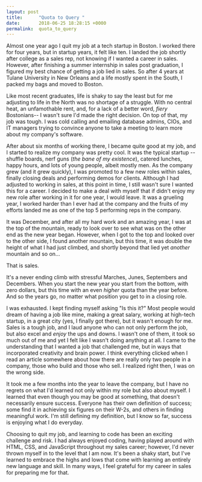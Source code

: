 ```yaml
---
layout: post
title:      "Quota to Query "
date:       2018-06-25 18:28:15 +0000
permalink:  quota_to_query
---
```



Almost one year ago I quit my job at a tech startup in Boston. I worked there for four years, but in startup years, it felt like ten. I landed the job shortly after college as a sales rep, not knowing if I wanted a career in sales. However, after finishing a summer internship in sales post graduation, I figured my best chance of getting a job lied in sales. So after 4 years at Tulane University in New Orleans and a life mostly spent in the South, I packed my bags and moved to Boston. 

Like most recent graduates, life is shaky to say the least but for me adjusting to life in the North was no shortage of a struggle. With no central heat, an unfamothable rent, and, for a lack of a better word, *fiery* Bostonians--  I wasn't sure I'd made the right decision. On top of that, my job was tough. I was cold calling and emailing database admins, CIOs, and IT managers trying to convince anyone to take a meeting to learn more about my company's software. 

After about six months of working there, I became quite good at my job, and I started to realize my company was pretty cool. It was the typical startup -- shuffle boards,  nerf guns (*the bane of my existence*), catered lunches, happy hours, and lots of young people, albeit mostly men.  As the company grew (and it grew quickly), I was promoted to a few new roles within sales, finally closing deals and performing demos for clients. Although I had adjusted to working in sales, at this point in time, I still wasn't sure I wanted this for a career. I decided to make a deal with myself that if didn't enjoy my new role after working in it for one year, I would leave. It was a grueling year, I worked harder than I ever had at the company and the fruits of my efforts landed me as one of the top 5 performing reps in the company. 

It was December, and after all my hard work and an amazing year, I was at the top of the mountain, ready to look over to see what was on the other end as the new year began. However, when I got to the top and looked over to the other side, I found another mountain, but this time, it was double the height of what I had just climbed, and shortly beyond that lied yet *another* mountain and so on... 

That is sales. 

It's a never ending climb with stressful Marches, Junes,  Septembers and Decembers.  When you start the new year you start from the bottom, with zero dollars, but this time with an even *higher* quota than the year before. And so the years go, no matter what position you get to in a closing role. 

I was exhausted.  I kept finding myself asking "Is this it?" Most people would dream of having a job like mine, making a great salary, working at high-tech startup, in a great city (yes, I finally got there), but it wasn't enough for me.  Sales is a tough job, and I laud anyone who can not only perform the job, but also excel and *enjoy* the ups and downs.  I wasn't one of them, it took so much out of me and yet I felt like I wasn't doing anything at all. I came to the understanding that I wanted a job that challenged me, but in ways that incorporated creativity and brain power. I think everything clicked when I read an article somewhere about how there are really only two people in a company, those who build and those who sell.  I realized right then, I was on the wrong side. 

It took me a few months into the year to leave the company, but I have no regrets on what I'd learned not only within my role but also about myself. I learned that even though you may be good at something, that doesn't necessarily ensure success. Everyone has their own definition of success; some find it in achieving six figures on their W-2s, and others in finding meaningful work.  I'm still defining my definition, but I know so far, success is enjoying what I do everyday.  

Choosing to quit my job, and learning to code has been an exciting challenge and risk. I had always enjoyed coding, having played around with HTML, CSS, and JavaScript throughout my sales career; however, I'd never thrown myself in to the level that I am now. It's been a shaky start, but I've learned to embrace the highs and lows that come with learning an entirely new language and skill.  In many ways, I feel grateful for my career in sales for preparing me for that. 
 




